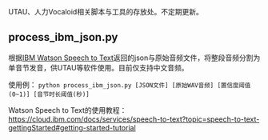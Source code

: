UTAU、人力Vocaloid相关脚本与工具的存放处。不定期更新。

## process_ibm_json.py
根据[IBM Watson Speech to Text](https://www.ibm.com/watson/services/speech-to-text/)返回的json与原始音频文件，将整段音频分割为单音节发音，供UTAU等软件使用。目前仅支持中文音频。

使用例：
`python process_ibm_json.py [JSON文件] [原始WAV音频] [置信度阈值(0~1)] [音节时长阈值(秒)]`

Watson Speech to Text的使用教程：
https://cloud.ibm.com/docs/services/speech-to-text?topic=speech-to-text-gettingStarted#getting-started-tutorial
